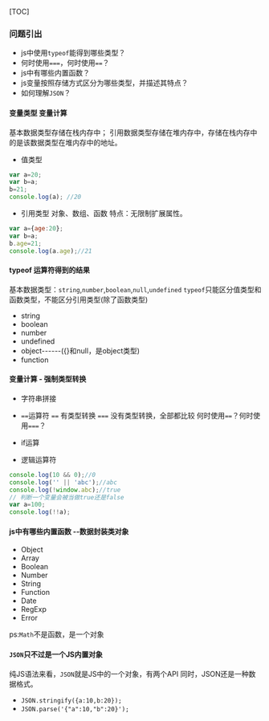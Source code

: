 [TOC]

### 问题引出
+ js中使用`typeof`能得到哪些类型？
+ 何时使用`===`，何时使用`==`？
+ js中有哪些内置函数？
+ js变量按照存储方式区分为哪些类型，并描述其特点？
+ 如何理解`JSON`？

#### 变量类型  变量计算
基本数据类型存储在栈内存中；
引用数据类型存储在堆内存中，存储在栈内存中的是该数据类型在堆内存中的地址。
+ 值类型 
```javascript
var a=20;
var b=a;
b=21;
console.log(a); //20
```

+ 引用类型  对象、数组、函数
特点：无限制扩展属性。
```javascript
var a={age:20};
var b=a;
b.age=21;
console.log(a.age);//21
```

#### typeof 运算符得到的结果
基本数据类型：`string`,`number`,`boolean`,`null`,`undefined`
`typeof`只能区分值类型和函数类型，不能区分引用类型(除了函数类型)

+ string
+ boolean
+ number
+ undefined
+ object------({}和null，是object类型)
+ function

#### 变量计算  - 强制类型转换

+ 字符串拼接
+ `==`运算符
    `==` 有类型转换
    `===` 没有类型转换，全部都比较
    何时使用`==`？何时使用`===`？
 
+ if运算
+ 逻辑运算符
```javascript
console.log(10 && 0);//0
console.log('' || 'abc');//abc
console.log(!window.abc);//true
// 判断一个变量会被当做true还是false
var a=100;
console.log(!!a);
``` 

#### js中有哪些内置函数 --数据封装类对象

+ Object
+ Array
+ Boolean
+ Number
+ String
+ Function
+ Date
+ RegExp
+ Error

ps:`Math`不是函数，是一个对象

#### `JSON`只不过是一个JS内置对象
纯JS语法来看，`JSON`就是JS中的一个对象，有两个API
同时，JSON还是一种数据格式。
+ `JSON.stringify({a:10,b:20});`
+ `JSON.parse('{"a":10,"b":20}');`